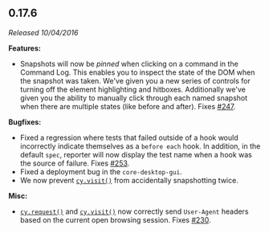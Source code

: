 ## 0.17.6

_Released 10/04/2016_

**Features:**

- Snapshots will now be _pinned_ when clicking on a command in the Command Log. This enables you to inspect the state of the DOM when the snapshot was taken. We've given you a new series of controls for turning off the element highlighting and hitboxes. Additionally we've given you the ability to manually click through each named snapshot when there are multiple states (like before and after). Fixes [#247](https://github.com/cypress-io/cypress/issues/247).

**Bugfixes:**

- Fixed a regression where tests that failed outside of a hook would incorrectly indicate themselves as a `before each` hook. In addition, in the default `spec`, reporter will now display the test name when a hook was the source of failure. Fixes [#253](https://github.com/cypress-io/cypress/issues/253).
- Fixed a deployment bug in the `core-desktop-gui`.
- We now prevent [`cy.visit()`](/api/commands/visit) from accidentally snapshotting twice.

**Misc:**

- [`cy.request()`](/api/commands/request) and [`cy.visit()`](/api/commands/visit) now correctly send `User-Agent` headers based on the current open browsing session. Fixes [#230](https://github.com/cypress-io/cypress/issues/230).
